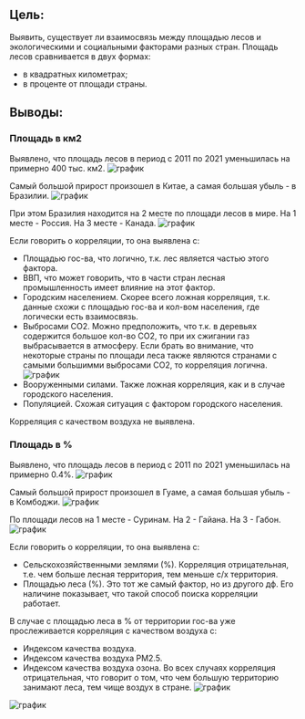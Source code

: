 ## Цель:
Выявить, существует ли взаимосвязь между площадью лесов и экологическими и социальными факторами разных стран. Площадь лесов сравнивается в двух формах:
 - в квадратных километрах;
 - в проценте от площади страны.

 ## Выводы:

 ### Площадь в км2

 Выявлено, что площадь лесов в период с 2011 по 2021 уменьшилась на примерно 400 тыс. км2. 
![график]()
 
Самый большой прирост произошел в Китае, а самая большая убыль - в Бразилии. 
![график]()

При этом Бразилия находится на 2 месте по площади лесов в мире. На 1 месте - Россия. На 3 месте - Канада.
![график]()

Если говорить о корреляции, то она выявлена с:
- Площадью гос-ва, что логично, т.к. лес является частью этого фактора.
- ВВП, что может говорить, что в части стран лесная промышленность имеет влияние на этот фактор.
- Городским населением. Скорее всего ложная корреляция, т.к. данные схожи с площадью гос-ва и кол-вом населения, где логически есть взаимосвязь.  
- Выбросами CO2. Можно предположить, что т.к. в деревьях содержится большое кол-во CO2, то при их сжигании газ выбрасывается в атмосферу. Если брать во внимание, что некоторые страны по площади леса также являются странами с самыми большимми выбросами CO2, то корреляция логична.
![график]()
- Вооруженными силами. Также ложная корреляция, как и в случае городского населения.
- Популяцией. Схожая ситуация с фактором городского населения.

Корреляция с качеством воздуха не выявлена.

 ### Площадь в %

Выявлено, что площадь лесов в период с 2011 по 2021 уменьшилась на примерно 0.4%. 
 ![график]()

Самый большой прирост произошел в Гуаме, а самая большая убыль - в Комбоджи. 
![график]()

По площади лесов на 1 месте - Суринам. На 2 - Гайана. На 3 - Габон.
![график]()

Если говорить о корреляции, то она выявлена с:
- Сельскохозяйственными землями (%). Корреляция отрицательная, т.е. чем больше лесная территория, тем меньше с/х территория.
- Площадью леса (%). Это тот же самый фактор, но из другого дф. Его наличине показывает, что такой способ поиска корреляции работает.

В случае с площадью леса в % от территории гос-ва уже прослеживается корреляция с качеством воздуха с:
- Индексом качества воздуха.
- Индексом качества воздуха PM2.5.
- Индексом качества воздуха озона.
Во всех случаях корреляция отрицательная, что говорит о том, что чем большую территорию занимают леса, тем чище воздух в стране.
![график]()

![график]()